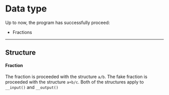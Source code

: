 # Data type 

Up to now, the program has successfully proceed:

- Fractions
---
## Structure

#### Fraction

The fraction is proceeded with the structure `a/b`.
The fake fraction is proceeded with the structure `a+b/c`. 
Both of the structures apply to `__input()` and `__output()`